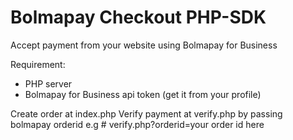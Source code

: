 # Bolmapay Checkout PHP-SDK
Accept payment from your website using Bolmapay for Business

Requirement:
* PHP server
* Bolmapay for Business api token (get it from your profile)


Create order at index.php
Verify payment at verify.php by passing bolmapay orderid
e.g # verify.php?orderid=your order id here

